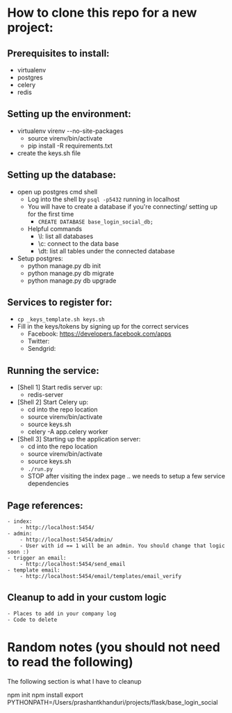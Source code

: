 
# How to clone this repo for a new project:


## Prerequisites to install:
 - virtualenv
 - postgres
 - celery
 - redis


## Setting up the environment:
 - virtualenv virenv --no-site-packages
     - source virenv/bin/activate
     - pip install -R requirements.txt
 - create the keys.sh file


## Setting up the database:
 - open up postgres cmd shell
    - Log into the shell by `psql -p5432` running in localhost
    - You will have to create a database if you're connecting/ setting up for the first time
        - `CREATE DATABASE base_login_social_db;`
    - Helpful commands
        - \l: list all databases
        - \c: connect to the data base
        - \dt: list all tables under the connected database
 - Setup postgres:
    - python manage.py db init
    - python manage.py db migrate
    - python manage.py db upgrade


## Services to register for:
 - `cp _keys_template.sh keys.sh`
 - Fill in the keys/tokens by signing up for the correct services
    - Facebook: https://developers.facebook.com/apps
    - Twitter:
    - Sendgrid:


## Running the service:
 - [Shell 1] Start redis server up:
    - redis-server
 - [Shell 2] Start Celery up:
    - cd into the repo location
    - source virenv/bin/activate
    - source keys.sh
    - celery -A app.celery worker
 - [Shell 3] Starting up the application server:
    - cd into the repo location
    - source virenv/bin/activate
    - source keys.sh
    - `./run.py`
    - STOP after visiting the index page .. we needs to setup a few service dependencies


## Page references:
    - index:
        - http://localhost:5454/
    - admin:
        - http://localhost:5454/admin/
        - User with id == 1 will be an admin. You should change that logic soon :)
    - trigger an email:
        - http://localhost:5454/send_email
    - template email:
        - http://localhost:5454/email/templates/email_verify


## Cleanup to add in your custom logic
    - Places to add in your company log
    - Code to delete



# Random notes (you should not need to read the following)
The following section is what I have to cleanup

npm init
npm install
export PYTHONPATH=/Users/prashantkhanduri/projects/flask/base_login_social